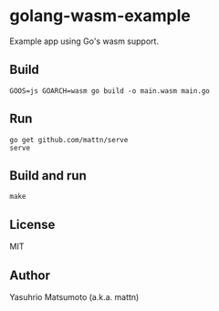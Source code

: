 # golang-wasm-example

Example app using Go's wasm support.

## Build


    GOOS=js GOARCH=wasm go build -o main.wasm main.go


## Run

    go get github.com/mattn/serve
    serve

## Build and run

    make

## License

MIT

## Author

Yasuhrio Matsumoto (a.k.a. mattn)
